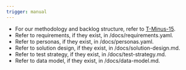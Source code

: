 ```yaml
---
trigger: manual
---
```


- For our methodology and backlog structure, refer to [T-Minus-15](https://github.com/BenGWeeks/T-Minus-15).
- Refer to requirements, if they exist, in /docs/requirements.yaml.
- Refer to personas, if they exist, in /docs/personas.yaml.
- Refer to solution design, if they exist, in /docs/solution-design.md.
- Refer to test strategy, if they exist, in /docs/test-strategy.md.
- Refer to data model, if they exist, in /docs/data-model.md.